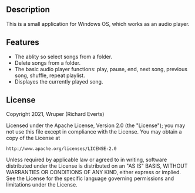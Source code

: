 ## Description
This is a small application for Windows OS, which works as an audio player.

## Features

* The ablity so select songs from a folder.
* Delete songs from a folder.
* The basic audio player functions: play, pause, end, next song, previous song, shuffle, repeat playlist.
* Displayes the currently played song.

## License

Copyright 2021, Wruper (Richard Everts)

Licensed under the Apache License, Version 2.0 (the "License");
you may not use this file except in compliance with the License.
You may obtain a copy of the License at

    http://www.apache.org/licenses/LICENSE-2.0

Unless required by applicable law or agreed to in writing, software
distributed under the License is distributed on an "AS IS" BASIS,
WITHOUT WARRANTIES OR CONDITIONS OF ANY KIND, either express or implied.
See the License for the specific language governing permissions and
limitations under the License.


